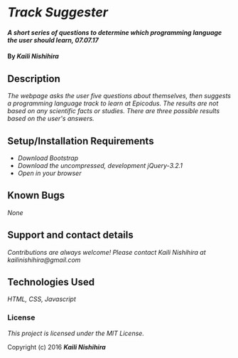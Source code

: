 # _Track Suggester_

#### _A short series of questions to determine which programming language the user should learn, 07.07.17_

#### By _Kaili Nishihira_

## Description

_The webpage asks the user five questions about themselves, then suggests a programming language track to learn at Epicodus. The results are not based on any scientific facts or studies. There are three possible results based on the user's answers._

## Setup/Installation Requirements

* _Download Bootstrap_
* _Download the uncompressed, development jQuery-3.2.1_
* _Open in your browser_


## Known Bugs

_None_

## Support and contact details

_Contributions are always welcome! Please contact Kaili Nishihira at kailinishihira@gmail.com_

## Technologies Used

_HTML, CSS, Javascript_

### License

*This project is licensed under the MIT License.*

Copyright (c) 2016 **_Kaili Nishihira_**
